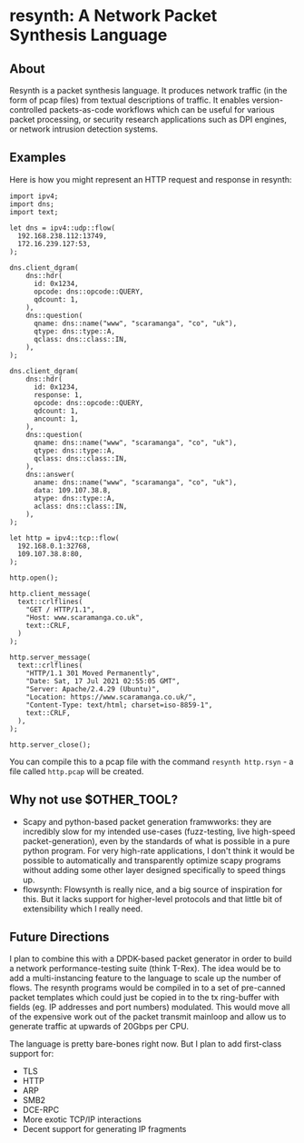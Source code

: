 # resynth: A Network Packet Synthesis Language

## About
Resynth is a packet synthesis language. It produces network traffic (in the
form of pcap files) from textual descriptions of traffic. It enables
version-controlled packets-as-code workflows which can be useful for various
packet processing, or security research applications such as DPI engines, or
network intrusion detection systems.


## Examples
Here is how you might represent an HTTP request and response in resynth:

```
import ipv4;
import dns;
import text;

let dns = ipv4::udp::flow(
  192.168.238.112:13749,
  172.16.239.127:53,
);

dns.client_dgram(
    dns::hdr(
      id: 0x1234,
      opcode: dns::opcode::QUERY,
      qdcount: 1,
    ),
    dns::question(
      qname: dns::name("www", "scaramanga", "co", "uk"),
      qtype: dns::type::A,
      qclass: dns::class::IN,
    ),
);

dns.client_dgram(
    dns::hdr(
      id: 0x1234,
      response: 1,
      opcode: dns::opcode::QUERY,
      qdcount: 1,
      ancount: 1,
    ),
    dns::question(
      qname: dns::name("www", "scaramanga", "co", "uk"),
      qtype: dns::type::A,
      qclass: dns::class::IN,
    ),
    dns::answer(
      aname: dns::name("www", "scaramanga", "co", "uk"),
      data: 109.107.38.8,
      atype: dns::type::A,
      aclass: dns::class::IN,
    ),
);

let http = ipv4::tcp::flow(
  192.168.0.1:32768,
  109.107.38.8:80,
);

http.open();

http.client_message(
  text::crlflines(
    "GET / HTTP/1.1",
    "Host: www.scaramanga.co.uk",
    text::CRLF,
  )
);

http.server_message(
  text::crlflines(
    "HTTP/1.1 301 Moved Permanently",
    "Date: Sat, 17 Jul 2021 02:55:05 GMT",
    "Server: Apache/2.4.29 (Ubuntu)",
    "Location: https://www.scaramanga.co.uk/",
    "Content-Type: text/html; charset=iso-8859-1",
    text::CRLF,
  ),
);

http.server_close();
```

You can compile this to a pcap file with the command `resynth http.rsyn` - a
file called `http.pcap` will be created.


## Why not use $OTHER\_TOOL?
- Scapy and python-based packet generation framwworks: they are incredibly slow
  for my intended use-cases (fuzz-testing, live high-speed packet-generation),
  even by the standards of what is possible in a pure python program. For very
  high-rate applications, I don't think it would be possible to automatically
  and transparently optimize scapy programs without adding some other layer
  designed specifically to speed things up.
- flowsynth: Flowsynth is really nice, and a big source of inspiration for
  this. But it lacks support for higher-level protocols and that little bit of
  extensibility which I really need.


## Future Directions
I plan to combine this with a DPDK-based packet generator in order to build a
network performance-testing suite (think T-Rex). The idea would be to add a
multi-instancing feature to the language to scale up the number of flows. The
resynth programs would be compiled in to a set of pre-canned packet templates
which could just be copied in to the tx ring-buffer with fields (eg. IP
addresses and port numbers) modulated. This would move all of the expensive
work out of the packet transmit mainloop and allow us to generate traffic at
upwards of 20Gbps per CPU.

The language is pretty bare-bones right now. But I plan to add first-class support for:
- TLS
- HTTP
- ARP
- SMB2
- DCE-RPC
- More exotic TCP/IP interactions
- Decent support for generating IP fragments
